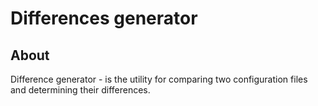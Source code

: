 # Differences generator

## About

Difference generator - is the utility for comparing two configuration files and determining their differences.
